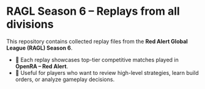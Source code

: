 # RAGL Season 6 – Replays from all divisions

This repository contains collected replay files from the **Red Alert Global League (RAGL) Season 6**.

- 🔹 Each replay showcases top-tier competitive matches played in **OpenRA – Red Alert**.  
- 🔹 Useful for players who want to review high-level strategies, learn build orders, or analyze gameplay decisions.  
